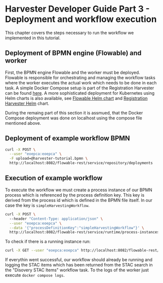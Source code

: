 # Harvester Developer Guide Part 3 - Deployment and workflow execution

This chapter covers the steps necessary to run the workflow we implemented in this tutorial. 

## Deployment of BPMN engine (Flowable) and worker

First, the BPMN engine Flowable and the worker must be deployed. Flowable is responsible for orchestrating and managing the workflow tasks where the worker executes the actual work which needs to be done in each task. A simple Docker Compose setup is part of the Registration Harvester can be found [here](https://github.com/EOEPCA/registration-harvester/blob/main/docker-compose.yml). A more sophisticated deployment for Kubernetes using Helm charts is also available, see [Flowable Helm chart](https://github.com/flowable/helm) and [Registration Harvester Helm](https://github.com/EOEPCA/helm-charts-dev/tree/develop/charts/registration-harvester) chart.

During the remaing part of this section it is assmued, that the Docker Compose deployment was done on localhost using the compose file mentioned above.

## Deployment of example workflow BPMN

```bash
curl -X POST \
  --user "eoepca:eoepca" \
  -F upload=@harvester-tutorial.bpmn \
  http://localhost:8082/flowable-rest/service/repository/deployments
``` 

## Execution of example workflow

To execute the workflow we must create a process instance of our BPMN process which is referenced by the process definition key. This key is derived from the process id which is defined in the BPMN file itself. In our case the key is `simpleHarvestingWorkflow`.

```bash
curl -X POST \ 
  --header "Content-Type: application/json" \
  --user "eoepca:eoepca" \
  --data '{"processDefinitionKey":"simpleHarvestingWorkflow"}' \
  http://localhost:8082/flowable-rest/service/runtime/process-instances
```

To check if there is a running instance run:

```bash
curl -X GET --user "eoepca:eoepca" http://localhost:8082/flowable-rest/service/runtime/process-instances
```

If everythin went successful, our workflow should already be running and logging the STAC items which has been returned from the STAC search in the "Disovery STAC Items" workflow task. To the logs of the worker just execute `docker compose logs`.